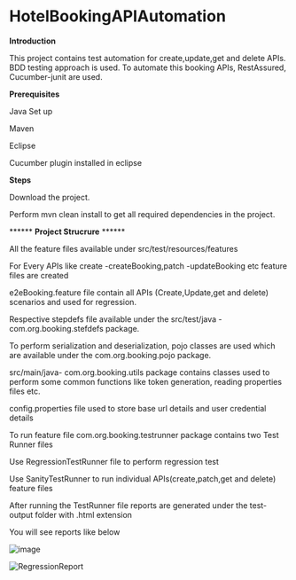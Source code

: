 # HotelBookingAPIAutomation

**Introduction**

This project contains test automation for create,update,get and delete APIs. BDD testing approach is used.
To automate this booking APIs, RestAssured, Cucumber-junit are used.

**Prerequisites**

 Java Set up
 
 Maven
 
 Eclipse
 
 Cucumber plugin installed in eclipse
 
 **Steps**
 
 Download the project.
 
 Perform mvn clean install to get all required dependencies in the project.

****** **Project Strucrure** ******

 All the feature files available under src/test/resources/features 
 
 For Every APIs like create -createBooking,patch -updateBooking etc feature files are created
 
 e2eBooking.feature file contain all APIs (Create,Update,get and delete) scenarios and used for regression.
 
 Respective stepdefs file available under the src/test/java - com.org.booking.stefdefs package.
 
 To perform serialization and deserialization, pojo classes are used which are available 
 under the com.org.booking.pojo package.     

 src/main/java- com.org.booking.utils package contains classes used to perform some common functions 
 like token generation, reading properties files etc.

config.properties file used to store base url details and user credential details

To run feature file com.org.booking.testrunner package contains two Test Runner files

Use RegressionTestRunner file to perform regression test

Use SanityTestRunner to run individual APIs(create,patch,get and delete) feature files

After running the TestRunner file reports are generated under the test-output folder with .html extension

You will see reports like below

![image](https://github.com/Asha-Vitkar/BookingAPIAutomation/assets/72799553/1b87a231-f548-4d7d-bd4b-9b49fb4b7ca0)

 ![RegressionReport](https://github.com/Asha-Vitkar/BookingAPIAutomation/assets/72799553/c0540c34-21ef-4122-9f33-a075d86404a8)

